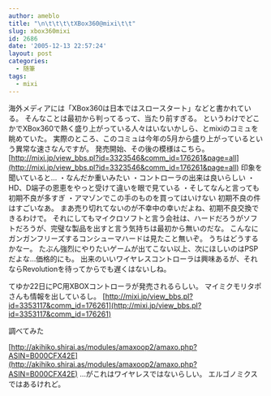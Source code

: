 ```yaml
---
author: ameblo
title: "\n\t\t\t\tXBox360@mixi\t\t"
slug: xbox360mixi
id: 2686
date: '2005-12-13 22:57:24'
layout: post
categories:
  - 随筆
tags:
  - mixi
---
```


海外メディアには「XBox360は日本ではスロースタート」などと書かれている。 そんなことは最初から判ってるって、当たり前すぎる。 というわけでどこかでXBox360で熱く盛り上がっている人々はいないかしら、とmixiのコミュを眺めていた。 実際のところ、このコミュは今年の5月から盛り上がっているという異常な速さなんですが。 発売開始、その後の模様はこちら。 [http://mixi.jp/view_bbs.pl?id=3323546&comm_id=176261&page=all](http://mixi.jp/view_bbs.pl?id=3323546&comm_id=176261&page=all) 印象を聞いていると… ・なんだか重いみたい ・コントローラの出来は良いらしい ・HD、D端子の恩恵をやっと受けて違いを眼で見ている ・そしてなんと言っても初期不良が多すぎ ・アマゾンでこの手のものを買ってはいけない 初期不良の件はすごいなあ。 まあ売り切れてないのが不幸中の幸いだよね、初期不良交換できるわけで。 それにしてもマイクロソフトと言う会社は、ハードだろうがソフトだろうが、完璧な製品を出すと言う気持ちは最初から無いのだな。 こんなにガンガンフリーズするコンシューマハードは見たこと無いぞ。 うちはどうするかなー。 たぶん強烈にやりたいゲームが出てこない以上、次にほしいのはPSPだよな…価格的にも。 出来のいいワイヤレスコントローラは興味あるが、それならRevolutionを待ってからでも遅くはないしね。

てゆか22日にPC用XBOXコントローラが発売されるらしい。 マイミクモリタポさんも情報を出しているし。 [http://mixi.jp/view_bbs.pl?id=3353117&comm_id=176261](http://mixi.jp/view_bbs.pl?id=3353117&comm_id=176261)

調べてみた

[http://akihiko.shirai.as/modules/amaxoop2/amaxo.php?ASIN=B000CFX42E](http://akihiko.shirai.as/modules/amaxoop2/amaxo.php?ASIN=B000CFX42E) …がこれはワイヤレスではないらしい。 エルゴノミクスではあるけれど。